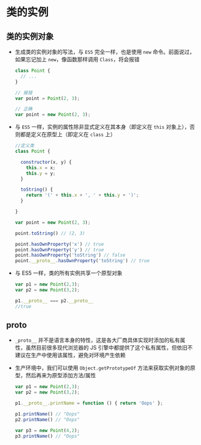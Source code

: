 # 类的实例

## 类的实例对象

+ 生成类的实例对象的写法，与 `ES5` 完全一样，也是使用 `new` 命令。前面说过，如果忘记加上 `new`，像函数那样调用 `Class`，将会报错

  ```js
  class Point {
    // ...
  }

  // 报错
  var point = Point(2, 3);

  // 正确
  var point = new Point(2, 3);
  ```

+ 与 `ES5` 一样，实例的属性除非显式定义在其本身（即定义在 `this` 对象上），否则都是定义在原型上（即定义在 `class` 上）

  ```js
  //定义类
  class Point {

    constructor(x, y) {
      this.x = x;
      this.y = y;
    }

    toString() {
      return '(' + this.x + ', ' + this.y + ')';
    }

  }

  var point = new Point(2, 3);

  point.toString() // (2, 3)

  point.hasOwnProperty('x') // true
  point.hasOwnProperty('y') // true
  point.hasOwnProperty('toString') // false
  point.__proto__.hasOwnProperty('toString') // true
  ```

+ 与 ES5 一样，类的所有实例共享一个原型对象

  ```js
  var p1 = new Point(2,3);
  var p2 = new Point(3,2);

  p1.__proto__ === p2.__proto__
  //true
  ```

## proto

+ `_proto__` 并不是语言本身的特性，这是各大厂商具体实现时添加的私有属性，虽然目前很多现代浏览器的 JS 引擎中都提供了这个私有属性，但依旧不建议在生产中使用该属性，避免对环境产生依赖

+ 生产环境中，我们可以使用 `Object.getPrototypeOf` 方法来获取实例对象的原型，然后再来为原型添加方法/属性

  ```js
  var p1 = new Point(2,3);
  var p2 = new Point(3,2);

  p1.__proto__.printName = function () { return 'Oops' };

  p1.printName() // "Oops"
  p2.printName() // "Oops"

  var p3 = new Point(4,2);
  p3.printName() // "Oops"
  ```
